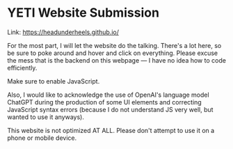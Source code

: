# YETI Website Submission

Link: https://headunderheels.github.io/

For the most part, I will let the website do the talking. There's a lot here, so be sure to poke around and hover and click on everything. Please excuse the mess that is the backend on this webpage — I have no idea how to code efficiently.

Make sure to enable JavaScript.

Also, I would like to acknowledge the use of OpenAI's language model ChatGPT during the production of some UI elements and correcting JavaScript syntax errors (because I do not understand JS very well, but wanted to use it anyways).

This website is not optimized AT ALL. Please don't attempt to use it on a phone or mobile device.
